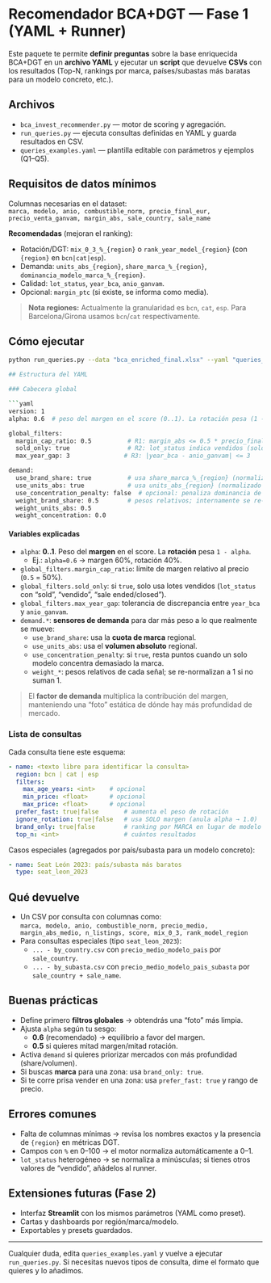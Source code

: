# Recomendador BCA+DGT — Fase 1 (YAML + Runner)

Este paquete te permite **definir preguntas** sobre la base enriquecida BCA+DGT en un **archivo YAML** y ejecutar un **script** que devuelve **CSVs** con los resultados (Top-N, rankings por marca, países/subastas más baratas para un modelo concreto, etc.).

## Archivos

- `bca_invest_recommender.py` — motor de scoring y agregación.
- `run_queries.py` — ejecuta consultas definidas en YAML y guarda resultados en CSV.
- `queries_examples.yaml` — plantilla editable con parámetros y ejemplos (Q1–Q5).

## Requisitos de datos mínimos

Columnas necesarias en el dataset:  
`marca, modelo, anio, combustible_norm, precio_final_eur, precio_venta_ganvam, margin_abs, sale_country, sale_name`

**Recomendadas** (mejoran el ranking):  
- Rotación/DGT: `mix_0_3_%_{region}` o `rank_year_model_{region}` (con `{region}` en `bcn|cat|esp`).  
- Demanda: `units_abs_{region}`, `share_marca_%_{region}`, `dominancia_modelo_marca_%_{region}`.  
- Calidad: `lot_status`, `year_bca`, `anio_ganvam`.  
- Opcional: `margin_ptc` (si existe, se informa como media).

> **Nota regiones:** Actualmente la granularidad es `bcn`, `cat`, `esp`. Para Barcelona/Girona usamos `bcn`/`cat` respectivamente.

## Cómo ejecutar

```bash
python run_queries.py --data "bca_enriched_final.xlsx" --yaml "queries_examples.yaml" --outdir "salida"

## Estructura del YAML

### Cabecera global

```yaml
version: 1
alpha: 0.6  # peso del margen en el score (0..1). La rotación pesa (1 - alpha).

global_filters:
  margin_cap_ratio: 0.5          # R1: margin_abs <= 0.5 * precio_final_eur
  sold_only: true                # R2: lot_status indica vendidos (sold/closed/vendido/...)
  max_year_gap: 3               # R3: |year_bca - anio_ganvam| <= 3

demand:
  use_brand_share: true          # usa share_marca_%_{region} (normalizado 0..1)
  use_units_abs: true            # usa units_abs_{region} (normalizado 0..1)
  use_concentration_penalty: false  # opcional: penaliza dominancia de un solo modelo
  weight_brand_share: 0.5        # pesos relativos; internamente se re-normalizan
  weight_units_abs: 0.5
  weight_concentration: 0.0
```

#### Variables explicadas

- `alpha`: **0..1**. Peso del **margen** en el score. La **rotación** pesa `1 - alpha`.  
  - Ej.: `alpha=0.6` → margen 60%, rotación 40%.  
- `global_filters.margin_cap_ratio`: límite de margen relativo al precio (`0.5` = 50%).  
- `global_filters.sold_only`: si `true`, solo usa lotes vendidos (`lot_status` con “sold”, “vendido”, “sale ended/closed”).  
- `global_filters.max_year_gap`: tolerancia de discrepancia entre `year_bca` y `anio_ganvam`.  
- `demand.*`: **sensores de demanda** para dar más peso a lo que realmente se mueve:  
  - `use_brand_share`: usa la **cuota de marca** regional.  
  - `use_units_abs`: usa el **volumen absoluto** regional.  
  - `use_concentration_penalty`: si `true`, resta puntos cuando un solo modelo concentra demasiado la marca.  
  - `weight_*`: pesos relativos de cada señal; se re-normalizan a 1 si no suman 1.

> El **factor de demanda** multiplica la contribución del margen, manteniendo una “foto” estática de dónde hay más profundidad de mercado.

### Lista de consultas

Cada consulta tiene este esquema:

```yaml
- name: <texto libre para identificar la consulta>
  region: bcn | cat | esp
  filters:
    max_age_years: <int>    # opcional
    min_price: <float>      # opcional
    max_price: <float>      # opcional
  prefer_fast: true|false       # aumenta el peso de rotación
  ignore_rotation: true|false   # usa SOLO margen (anula alpha → 1.0)
  brand_only: true|false        # ranking por MARCA en lugar de modelo
  top_n: <int>                  # cuántos resultados
```

Casos especiales (agregados por país/subasta para un modelo concreto):  
```yaml
- name: Seat León 2023: país/subasta más baratos
  type: seat_leon_2023
```

## Qué devuelve

- Un CSV por consulta con columnas como:  
  `marca, modelo, anio, combustible_norm, precio_medio, margin_abs_medio, n_listings, score, mix_0_3, rank_model_region`  
- Para consultas especiales (tipo `seat_leon_2023`):  
  - `... - by_country.csv` con `precio_medio_modelo_pais` por `sale_country`.  
  - `... - by_subasta.csv` con `precio_medio_modelo_pais_subasta` por `sale_country + sale_name`.

## Buenas prácticas

- Define primero **filtros globales** → obtendrás una “foto” más limpia.  
- Ajusta `alpha` según tu sesgo:  
  - **0.6** (recomendado) → equilibrio a favor del margen.  
  - **0.5** si quieres mitad margen/mitad rotación.  
- Activa `demand` si quieres priorizar mercados con más profundidad (share/volumen).  
- Si buscas **marca** para una zona: usa `brand_only: true`.  
- Si te corre prisa vender en una zona: usa `prefer_fast: true` y rango de precio.

## Errores comunes

- Falta de columnas mínimas → revisa los nombres exactos y la presencia de `{region}` en métricas DGT.  
- Campos con `%` en 0–100 → el motor normaliza automáticamente a 0–1.  
- `lot_status` heterogéneo → se normaliza a minúsculas; si tienes otros valores de “vendido”, añádelos al runner.

## Extensiones futuras (Fase 2)

- Interfaz **Streamlit** con los mismos parámetros (YAML como preset).  
- Cartas y dashboards por región/marca/modelo.  
- Exportables y presets guardados.

---

Cualquier duda, edita `queries_examples.yaml` y vuelve a ejecutar `run_queries.py`. Si necesitas nuevos tipos de consulta, dime el formato que quieres y lo añadimos.
